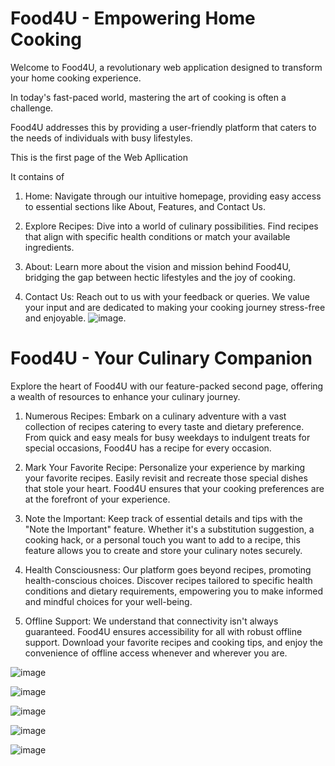 # Food4U - Empowering Home Cooking

Welcome to Food4U, a revolutionary web application designed to transform your home cooking experience. 

In today's fast-paced world, mastering the art of cooking is often a challenge. 

Food4U addresses this by providing a user-friendly platform that caters to the needs of individuals with busy lifestyles.

This is the first page of the Web Apllication

It contains of 

1) Home: Navigate through our intuitive homepage, providing easy access to essential sections like About, Features, and Contact Us.

2)  Explore Recipes: Dive into a world of culinary possibilities. Find recipes that align with specific health conditions or match your available ingredients.

3) About: Learn more about the vision and mission behind Food4U, bridging the gap between hectic lifestyles and the joy of cooking.

4) Contact Us: Reach out to us with your feedback or queries. We value your input and are dedicated to making your cooking journey stress-free and enjoyable.
![image](https://github.com/ShaikSameehaTabassum/Food4U/assets/83460032/42d30b53-27c8-424c-9b78-549feebcd5b8).

# Food4U - Your Culinary Companion

Explore the heart of Food4U with our feature-packed second page, offering a wealth of resources to enhance your culinary journey.

1) Numerous Recipes:
Embark on a culinary adventure with a vast collection of recipes catering to every taste and dietary preference. From quick and easy meals for busy weekdays to indulgent treats for special occasions, Food4U has a recipe for every occasion.

2) Mark Your Favorite Recipe:
Personalize your experience by marking your favorite recipes. Easily revisit and recreate those special dishes that stole your heart. Food4U ensures that your cooking preferences are at the forefront of your experience.

3) Note the Important:
Keep track of essential details and tips with the "Note the Important" feature. Whether it's a substitution suggestion, a cooking hack, or a personal touch you want to add to a recipe, this feature allows you to create and store your culinary notes securely.

4) Health Consciousness:
Our platform goes beyond recipes, promoting health-conscious choices. Discover recipes tailored to specific health conditions and dietary requirements, empowering you to make informed and mindful choices for your well-being.

5) Offline Support:
We understand that connectivity isn't always guaranteed. Food4U ensures accessibility for all with robust offline support. Download your favorite recipes and cooking tips, and enjoy the convenience of offline access whenever and wherever you are.


![image](https://github.com/ShaikSameehaTabassum/Food4U/assets/83460032/1132ffee-b0b6-4185-898d-44f8dc91fc71)

![image](https://github.com/ShaikSameehaTabassum/Food4U/assets/83460032/d30fe2b6-e2b6-4d35-804a-ccb3bde985a2)

![image](https://github.com/ShaikSameehaTabassum/Food4U-WebApplication/assets/83460032/45ed72b2-cd88-423c-ae81-d30454aadc9d)

![image](https://github.com/ShaikSameehaTabassum/Food4U-WebApplication/assets/83460032/47d9eb44-3280-4a7f-8177-53d4664e0126)

![image](https://github.com/ShaikSameehaTabassum/Food4U-WebApplication/assets/83460032/2258eb9a-5c6b-45a4-9fc6-fe81f56b1c93)



